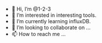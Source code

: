 - 👋 Hi, I’m @1-2-3
- 👀 I’m interested in interesting tools.
- 🌱 I’m currently learning influxDB.
- 💞️ I’m looking to collaborate on ...
- 📫 How to reach me ...

<!---
1-2-3/1-2-3 is a ✨ special ✨ repository because its `README.md` (this file) appears on your GitHub profile.
You can click the Preview link to take a look at your changes.
--->
